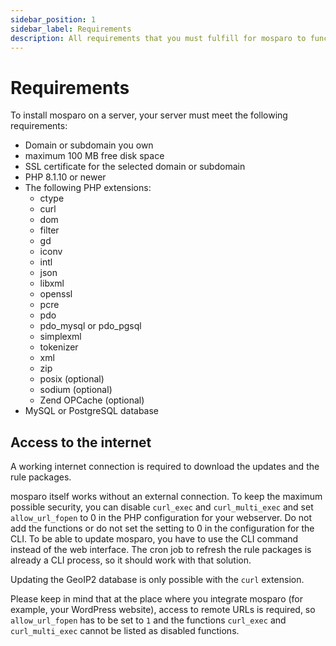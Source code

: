 ```yaml
---
sidebar_position: 1
sidebar_label: Requirements
description: All requirements that you must fulfill for mosparo to function correctly.
---
```


# Requirements

To install mosparo on a server, your server must meet the following requirements:

- Domain or subdomain you own
- maximum 100 MB free disk space
- SSL certificate for the selected domain or subdomain
- PHP 8.1.10 or newer
- The following PHP extensions:
  - ctype
  - curl
  - dom
  - filter
  - gd
  - iconv
  - intl
  - json
  - libxml
  - openssl
  - pcre
  - pdo
  - pdo_mysql or pdo_pgsql
  - simplexml
  - tokenizer
  - xml
  - zip
  - posix (optional)
  - sodium (optional)
  - Zend OPCache (optional)
- MySQL or PostgreSQL database

## Access to the internet

A working internet connection is required to download the updates and the rule packages.

mosparo itself works without an external connection. To keep the maximum possible security, you can disable `curl_exec` and `curl_multi_exec` and set `allow_url_fopen` to 0 in the PHP configuration for your webserver. Do not add the functions or do not set the setting to 0 in the configuration for the CLI. To be able to update mosparo, you have to use the CLI command instead of the web interface. The cron job to refresh the rule packages is already a CLI process, so it should work with that solution.

Updating the GeoIP2 database is only possible with the `curl` extension.

Please keep in mind that at the place where you integrate mosparo (for example, your WordPress website), access to remote URLs is required, so `allow_url_fopen` has to be set to `1` and the functions `curl_exec` and `curl_multi_exec` cannot be listed as disabled functions.

